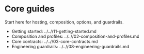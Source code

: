 # Core guides

Start here for hosting, composition, options, and guardrails.

- Getting started: ../..//11-getting-started.md
- Composition and profiles: ../..//02-composition-and-profiles.md
- Core contracts: ../..//03-core-contracts.md
- Engineering guardrails: ../..//08-engineering-guardrails.md

